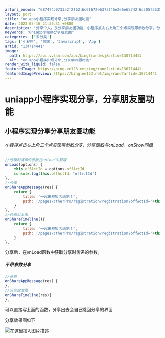 ```yaml
---
arturl_encode: "68747470733a2f2f62:6c6f672e6373646e2e6e65742f6d305f35353037343631312f:61727469636c652f64657461696c732f313330373134343431"
layout: post
title: "uniapp小程序实现分享,分享朋友圈功能"
date: 2023-05-16 21:35:31 +0800
description: "分享个人，及分享朋友圈功能，小程序点击右上角三个点实现带参数分享，分享函数与onLoad，onSho"
keywords: "uniapp小程序分享朋友圈"
categories: ['未分类']
tags: ['小程序', '前端', 'Javascript', 'App']
artid: "130714441"
image:
  path: https://api.vvhan.com/api/bing?rand=sj&artid=130714441
  alt: "uniapp小程序实现分享,分享朋友圈功能"
render_with_liquid: false
featuredImage: https://bing.ee123.net/img/rand?artid=130714441
featuredImagePreview: https://bing.ee123.net/img/rand?artid=130714441
---
```


# uniapp小程序实现分享，分享朋友圈功能

## 小程序实现分享分享朋友圈功能

###### 小程序点击右上角三个点实现带参数分享，分享函数与onLoad，onShow同级

```javascript
//分享时携带的参数在onload中获取
onLoad(options) {
	this.offActId = options.offActId
	console.log(this.offActId，"offactId")
},
//分享
onShareAppMessage(res) {
	return {
		title: '一起来参加活动吧！',
		path: '/pages/otherPro/registration/registration?offActId='+this.detail.offActId
	}
},
//分享盆友圈
onShareTimeline(){
	return {
		title: '一起来参加活动吧！',
		path: '/pages/otherPro/registration/registration?offActId='+this.detail.offActId
	}
},

```

分享后，在onLoad函数中获取分享时传递的参数，

##### 不带参数分享

```javascript
//分享
onShareAppMessage(res) {
},
//分享盆友圈
onShareTimeline(res){
},

```

可以直接写上面的函数，分享出去会自己跳回分享的界面
  
分享效果图如下
  
![在这里插入图片描述](https://i-blog.csdnimg.cn/blog_migrate/17361eb4d609bba25ef67be938a5e2cb.png)